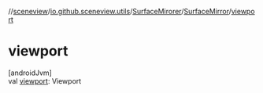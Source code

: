 //[sceneview](../../../../index.md)/[io.github.sceneview.utils](../../index.md)/[SurfaceMirorer](../index.md)/[SurfaceMirror](index.md)/[viewport](viewport.md)

# viewport

[androidJvm]\
val [viewport](viewport.md): Viewport
